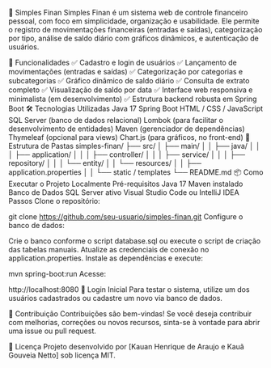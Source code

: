 💸 Simples Finan
Simples Finan é um sistema web de controle financeiro pessoal, com foco em simplicidade, organização e usabilidade. Ele permite o registro de movimentações financeiras (entradas e saídas), categorização por tipo, análise de saldo diário com gráficos dinâmicos, e autenticação de usuários.

🚀 Funcionalidades
✅ Cadastro e login de usuários
✅ Lançamento de movimentações (entradas e saídas)
✅ Categorização por categorias e subcategorias
✅ Gráfico dinâmico de saldo diário
✅ Consulta de extrato completo
✅ Visualização de saldo por data
✅ Interface web responsiva e minimalista (em desenvolvimento)
✅ Estrutura backend robusta em Spring Boot
🛠️ Tecnologias Utilizadas
Java 17
Spring Boot
HTML / CSS / JavaScript
SQL Server (banco de dados relacional)
Lombok (para facilitar o desenvolvimento de entidades)
Maven (gerenciador de dependências)
Thymeleaf (opcional para views)
Chart.js (para gráficos, no front-end)
🧱 Estrutura de Pastas
simples-finan/
├── src/
│   ├── main/
│   │   ├── java/
│   │   │   ├── application/
│   │   │   ├── controller/
│   │   │   ├── service/
│   │   │   ├── repository/
│   │   │   └── entity/
│   │   └── resources/
│   │       ├── application.properties
│   │       └── static / templates
└── README.md
📦 Como Executar o Projeto Localmente
Pré-requisitos
Java 17
Maven instalado
Banco de Dados SQL Server ativo
Visual Studio Code ou IntelliJ IDEA
Passos
Clone o repositório:

git clone https://github.com/seu-usuario/simples-finan.git
Configure o banco de dados:

Crie o banco conforme o script database.sql ou execute o script de criação das tabelas manuais.
Atualize as credenciais de conexão no application.properties.
Instale as dependências e execute:

mvn spring-boot:run
Acesse:

http://localhost:8080
🔐 Login Inicial
Para testar o sistema, utilize um dos usuários cadastrados ou cadastre um novo via banco de dados.

🤝 Contribuição
Contribuições são bem-vindas!
Se você deseja contribuir com melhorias, correções ou novos recursos, sinta-se à vontade para abrir uma issue ou pull request.

📄 Licença
Projeto desenvolvido por [Kauan Henrique de Araujo e Kauã Gouveia Netto] sob licença MIT.

